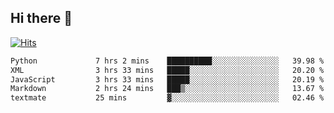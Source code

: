 ## Hi there 👋

<!--
**alihaqberdi/alihaqberdi** is a ✨ _special_ ✨ repository because its `README.md` (this file) appears on your GitHub profile.

Here are some ideas to get you started:

- 🔭 I’m currently working on ...
- 🌱 I’m currently learning ...
- 👯 I’m looking to collaborate on ...
- 🤔 I’m looking for help with ...
- 💬 Ask me about ...
- 📫 How to reach me: ...
- 😄 Pronouns: ...
- ⚡ Fun fact: ...
-->

[![Hits](https://hits.sh/github.com/alihaqberdi.svg)](https://hits.sh/github.com/alihaqberdi/)

<!--START_SECTION:waka-->

```txt
Python             7 hrs 2 mins    ██████████░░░░░░░░░░░░░░░   39.98 %
XML                3 hrs 33 mins   █████░░░░░░░░░░░░░░░░░░░░   20.20 %
JavaScript         3 hrs 33 mins   █████░░░░░░░░░░░░░░░░░░░░   20.19 %
Markdown           2 hrs 24 mins   ███▒░░░░░░░░░░░░░░░░░░░░░   13.67 %
textmate           25 mins         ▓░░░░░░░░░░░░░░░░░░░░░░░░   02.46 %
```

<!--END_SECTION:waka-->
